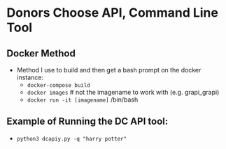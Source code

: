 # Donors Choose API, Command Line Tool

## Docker Method
- Method I use to build and then get a bash prompt on the docker instance:
    - `docker-compose build`
    - `docker images` # not the imagename to work with (e.g. grapi_grapi)
    - `docker run -it [imagename]` /bin/bash

## Example of Running the DC API tool:
- `python3 dcapiy.py -q "harry potter"`
